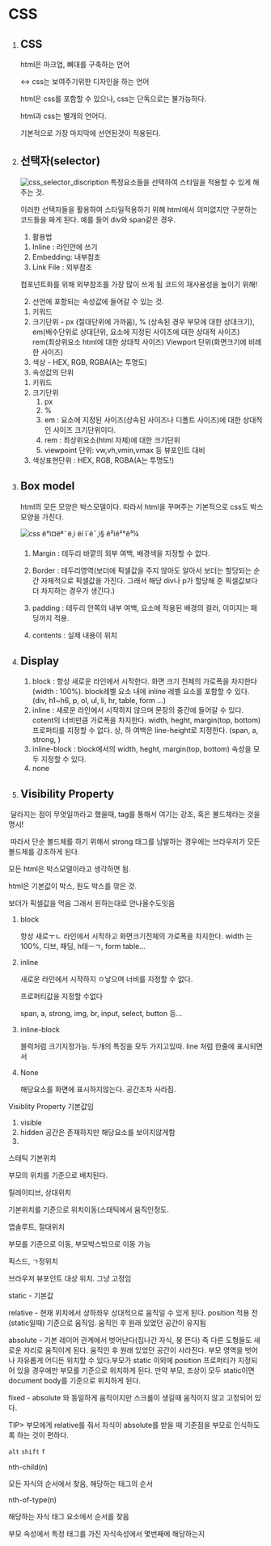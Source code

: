 # CSS

1. ## CSS

   html은 마크업, 뼈대를 구축하는 언어

   <-> css는 보여주기위한 디자인을 하는 언어

   html은 css를 포함할 수 있으나, css는 단독으로는 불가능하다.

   html과 css는 별개의 언어다.

   기본적으로 가장 마지막에 선언된것이 적용된다.

   

2. ## 선택자(selector)

   ![css_selector_discription](C:\Users\student\Desktop\git\TIL\CSS\css_selector_discription.png)
   특정요소들을 선택하여 스타일을 적용할 수 있게 해주는 것.

   이러한 선택자들을 활용하여 스타일적용하기 위해 html에서 의미없지만 구분하는 코드들을 짜게 된다. 예를 들어 div와 span같은 경우.

   1) 활용법

   1. Inline : 라인안에 쓰기
   2. Embedding: 내부참조
   3. Link File : 외부참조

   컴포넌트화를 위해 외부참조를 가장 많이 쓰게 됨
   코드의 재사용성을 높이기 위해!

   2) 선언에 포함되는 속성값에 들어갈 수 있는 것.

   1. 키워드
   2. 크기단위 - px (절대단위에 가까움), 
             % (상속된 경우 부모에 대한 상대크기),
             em(배수단위로 상대단위, 
             요소에 지정된 사이즈에 대한 상대적 사이즈)
             rem(최상위요소 html에 대한 상대적 사이즈)
            Viewport 단위(화면크기에 비례한 사이즈)
   3. 색상 - HEX, RGB, RGBA(A는 투명도)

   3) 속성값의 단위

   1. 키워드
   2. 크기단위
      1. px
      2. %
      3. em : 요소에 지정된 사이즈(상속된 사이즈나 디폴트 사이즈)에 대한 상대적인 사이즈 크기단위이다.
      4. rem : 최상위요소(html 자체)에 대한 크기단위
      5. viewpoint 단위: vw,vh,vmin,vmax 등 뷰포인트 대비
   3. 색상표현단위 : HEX, RGB, RGBA(A는 투명도!)

3. ## Box model

   html의 모든 모양은 박스모델이다. 
   따라서 html을 꾸며주는 기본적으로 css도 박스모양을 가진다.

   ![css ë°ì¤ëª¨ë¸ì ëí ì´ë¯¸ì§ ê²ìê²°ê³¼](https://s3.amazonaws.com/viking_education/web_development/web_app_eng/css_box_model_chrome.png)

   1) Margin : 테두리 바깥의 외부 여백, 배경색을 지정할 수 없다.

   2) Border : 테두리영역(보더에 픽셀값을 주지 않아도 알아서 보더는 할당되는 순간 자체적으로 픽셀값을 가진다. 그래서 해당 div나 p가 할당해 준 픽셀값보다 더 차지하는 경우가 생긴다.)

   3) padding : 테두리 안쪽의 내부 여백, 요소에 적용된 배경의 컬러, 이미지는 패딩까지 적용.

   4) contents : 실제 내용이 위치

   

4. ## Display

   1) block : 항상 새로운 라인에서 시작한다. 화면 크기 전체의 가로폭을 차지한다(width : 100%). block레벨 요소 내에 inline 레벨 요소를 포함할 수 있다. (div, h1~h6, p, ol, ul, li, hr, table, form ...)
   2) inline : 새로운 라인에서 시작하지 않으며 문장의 중간에 들어갈 수 있다. cotent의 너비만큼 가로폭을 차지한다.  width, heght, margin(top, bottom) 프로퍼티를 지정할 수 없다. 상, 하 여백은 line-height로 지정한다. (span, a, strong, )
   3) inline-block : block에서의 width, heght, margin(top, bottom) 속성을 모두 지정할 수 있다.
   4) none

5. ## Visibility Property

   



​    달라지는 점이 무엇일까라고 했을때, tag를 통해서 여기는 강조, 혹은 볼드체라는 것을 명시! 

​    따라서 단순 볼드체를 하기 위해서 strong 태그를 남발하는 경우에는 브라우저가 모든 볼드체를 강조하게 된다.

모든 html은 박스모델이라고 생각하면 됨.

html은 기본값이 박스, 원도 박스를 깎은 것.

보더가 픽셀값을 먹음 그래서 원하는대로 안나올수도잇음

1. block

   항상 새로ㅜㄴ 라인에서 시작하고 화면크기전체의 가로폭을 차지한다. width 는 100%, 디브, 패딩, h태ㅡㄱ, form table...

2. inline

   새로운 라인에서 시작하지 ㅇ낳으며  너비를 지정할 수 없다.

   프로퍼티값을 지정할 수없다

   span, a, strong, img, br, input, select, button 등...

3. inline-block

   블럭처럼 크기지정가능. 두개의 특징을 모두 가지고있따. line 처럼 한줄에 표시되면서

4. None

   해당요소를 화면에 표시하지않는다. 공간조차 사라짐.

Visiblity Property 기본값임

1. visible
2. hidden 공간은 존재하지만 해당요소를 보이지않게함
3. 

스태틱 기본위치

부모의 위치를 기준으로 배치된다. 

릴레이티브, 상대위치

기본위치를 기준으로 위치이동(스태틱에서 움직인정도.

앱솔루트, 절대위치

부모를 기준으로 이동, 부모박스밖으로 이동 가능

픽스드, ㄱ정위치

브라우저 뷰포인트 대상 위치. 그냥 고정임

static - 기본값

relative - 현재 위치에서 상하좌우 상대적으로 움직일 수 있게 된다. position  적용 전 (static일때) 기준으로 움직임. 움직인 후 원래 있었던 공간이 유지됨

absolute - 기본 레이어 관계에서 벗어난다(집나간 자식, 붕 뜬다) 즉 다른 도형들도 새로운 자리로 움직이게 된다. 움직인 후 원래 있었던 공간이 사라진다. 부모 영역을 벗어나 자유롭게 어디든 위치할 수 있다.부모가 static 이외에 position 프로퍼티가 지정되어 있을 경우에만 부모를 기준으로 위치하게 된다. 만약 부모, 조상이 모두 static이면 document body를 기준으로 위치하게 된다.

fixed - absolute 와 동일하게 움직이지만 스크롤이 생길때 움직이지 않고 고정되어 있다.

TIP> 부모에게 relative를 줘서 자식이 absolute를 받을 때 기준점을 부모로 인식하도록 하는 것이 편하다.

`alt` `shift` `f`



nth-child(n)

모든 자식의 순서에서 찾음, 해당하는 태그의 순서

nth-of-type(n)

해당하는 자식 태그 요소에서 순서를 찾음

부모 속성에서 특정 태그를 가진 자식속성에서 몇번째에 해당하는지